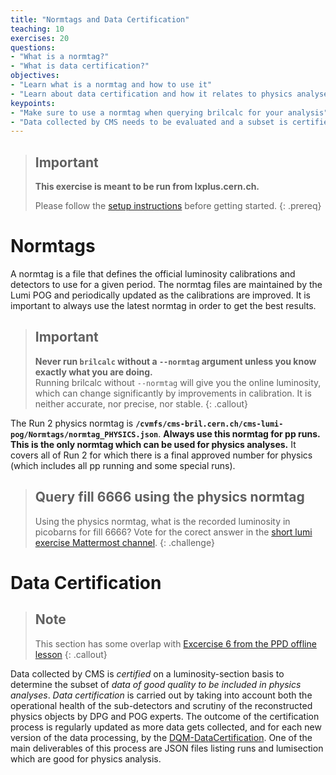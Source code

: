 ```yaml
---
title: "Normtags and Data Certification"
teaching: 10
exercises: 20
questions:
- "What is a normtag?"
- "What is data certification?"
objectives:
- "Learn what is a normtag and how to use it"
- "Learn about data certification and how it relates to physics analyses"
keypoints:
- "Make sure to use a normtag when querying brilcalc for your analysis"
- "Data collected by CMS needs to be evaluated and a subset is certified as good quality data to be used for physics analysis"
---
```


> ## Important
> **This exercise is meant to be run from lxplus.cern.ch.**
>
> Please follow the [setup instructions](https://delannoy.github.io/cms-das-lumi-short-exercise/setup.html) before getting started.
{: .prereq}

# Normtags

A normtag is a file that defines the official luminosity calibrations and detectors to use for a given period.
The normtag files are maintained by the Lumi POG and periodically updated as the calibrations are improved.
It is important to always use the latest normtag in order to get the best results.

> ## Important
> **Never run `brilcalc` without a `--normtag` argument unless you know exactly what you are doing.**\
> Running brilcalc without `--normtag` will give you the online luminosity, which can change significantly by improvements in calibration.
> It is neither accurate, nor precise, nor stable.
{: .callout}

The Run 2 physics normtag is **`/cvmfs/cms-bril.cern.ch/cms-lumi-pog/Normtags/normtag_PHYSICS.json`**.
**Always use this normtag for pp runs.**
**This is the only normtag which can be used for physics analyses.**
It covers all of Run 2 for which there is a final approved number for physics (which includes all pp running and some special runs).

> ## Query fill 6666 using the physics normtag
>
> Using the physics normtag, what is the recorded luminosity in picobarns for fill 6666?
> Vote for the corect answer in the [short lumi exercise Mattermost channel](https://mattermost.web.cern.ch/cmsdaslpc2022/pl/d1woqdfiji8fbkyj56xrprhike).
{: .challenge}

# Data Certification

> ## Note
> This section has some overlap with [Excercise 6 from the PPD offline lesson](https://twiki.cern.ch/twiki/bin/view/CMS/SWGuideCMSDataAnalysisSchool2022PPDExercise#Exercise_6_Compute_the_integrate)
{: .callout}

Data collected by CMS is *certified* on a luminosity-section basis to determine the subset of *data of good quality to be included in physics analyses*.
*Data certification* is carried out by taking into account both the operational health of the sub-detectors and scrutiny of the reconstructed physics objects by DPG and POG experts.
The outcome of the certification process is regularly updated as more data gets collected, and for each new version of the data processing, by the [DQM-DataCertification](https://twiki.cern.ch/twiki/bin/view/CMS/DQM).
One of the main deliverables of this process are JSON files listing runs and lumisection which are good for physics analysis.
